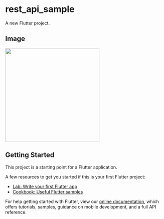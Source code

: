 # rest_api_sample

A new Flutter project.

## Image

<img src="https://user-images.githubusercontent.com/92189386/161676934-f52bf1c4-6d4a-4e42-908f-fbed8f074bf8.png" width="300">

## Getting Started

This project is a starting point for a Flutter application.

A few resources to get you started if this is your first Flutter project:

- [Lab: Write your first Flutter app](https://flutter.dev/docs/get-started/codelab)
- [Cookbook: Useful Flutter samples](https://flutter.dev/docs/cookbook)

For help getting started with Flutter, view our
[online documentation](https://flutter.dev/docs), which offers tutorials,
samples, guidance on mobile development, and a full API reference.
